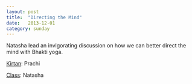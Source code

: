 ```yaml
---
layout: post
title:  "Directing the Mind"
date:   2013-12-01
category: sunday
---
```


Natasha lead an invigorating discussion on how we can better direct the mind with Bhakti yoga.

[Kirtan](https://s3.amazonaws.com/beginningbhakti/2013-12-01-Directing-the-Mind/Prachi.Kirtan.mp3): Prachi

[Class](https://s3.amazonaws.com/beginningbhakti/2013-12-01-Directing-the-Mind/Natasha.Class.mp3): Natasha
